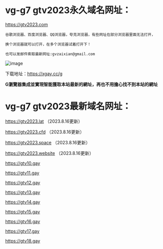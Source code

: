 # vg-g7 gtv2023永久域名网址：

https://gtv2023.com

```
谷歌浏览器、百度浏览器、QQ浏览器，夸克浏览器，有些网址在部分浏览器里面无法打开，

换个浏览器就可以打开，在多个浏览器试着打开下！

也可以发邮件索取最新网址:gvzaixian@gmail.com
```
![image](https://github.com/yihuagongnet/vg-g1/assets/141849781/9e663972-a51d-442c-be92-e6270d779ed4)

下载地址：https://xgay.cc/g

**G瀏覽器集成並實現智能獲取本站最新的網址，再也不用擔心找不到本站的網址**
# vg-g7 gtv2023最新域名网址：

https://gtv2023.lat （2023.8.16更新）

https://gtv2023.cfd （2023.8.16更新）
 
https://gtv2023.space （2023.8.16更新）
 
https://gtv2023.website （2023.8.16更新）

https://gtv10.gay

https://gtv11.gay

https://gtv12.gay

https://gtv13.gay

https://gtv14.gay

https://gtv15.gay

https://gtv16.gay

https://gtv17.gay

https://gtv18.gay
